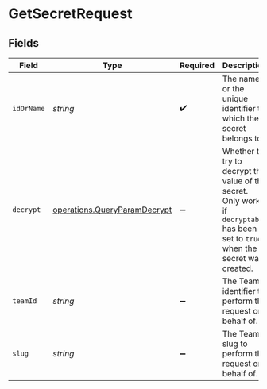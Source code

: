 # GetSecretRequest


## Fields

| Field                                                                                                                              | Type                                                                                                                               | Required                                                                                                                           | Description                                                                                                                        | Example                                                                                                                            |
| ---------------------------------------------------------------------------------------------------------------------------------- | ---------------------------------------------------------------------------------------------------------------------------------- | ---------------------------------------------------------------------------------------------------------------------------------- | ---------------------------------------------------------------------------------------------------------------------------------- | ---------------------------------------------------------------------------------------------------------------------------------- |
| `idOrName`                                                                                                                         | *string*                                                                                                                           | :heavy_check_mark:                                                                                                                 | The name or the unique identifier to which the secret belongs to.                                                                  | sec_RKc5iV0rV3ZSrFrHiruRno7k                                                                                                       |
| `decrypt`                                                                                                                          | [operations.QueryParamDecrypt](../../models/operations/queryparamdecrypt.md)                                                       | :heavy_minus_sign:                                                                                                                 | Whether to try to decrypt the value of the secret. Only works if `decryptable` has been set to `true` when the secret was created. | true                                                                                                                               |
| `teamId`                                                                                                                           | *string*                                                                                                                           | :heavy_minus_sign:                                                                                                                 | The Team identifier to perform the request on behalf of.                                                                           |                                                                                                                                    |
| `slug`                                                                                                                             | *string*                                                                                                                           | :heavy_minus_sign:                                                                                                                 | The Team slug to perform the request on behalf of.                                                                                 |                                                                                                                                    |